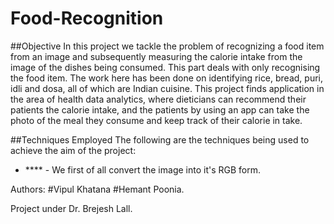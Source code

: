 # Food-Recognition

##Objective
In this project we tackle the problem of recognizing a food item from an image and subsequently measuring the calorie intake from the image of the dishes being consumed. This part deals with only recognising the food item. The work here has been done on identifying rice, bread, puri, idli and dosa, all of which are Indian cuisine. This project finds application in the area of health data analytics, where dieticians can recommend their patients the calorie intake, and the patients by using an app can take the photo of the meal they consume and keep track of their calorie in take.

##Techniques Employed 
The following are the techniques being used to achieve the aim of the project:
+ **** - We first of all convert the image into it's RGB form. 


Authors: 
#Vipul Khatana
#Hemant Poonia. 

Project under Dr. Brejesh Lall.
